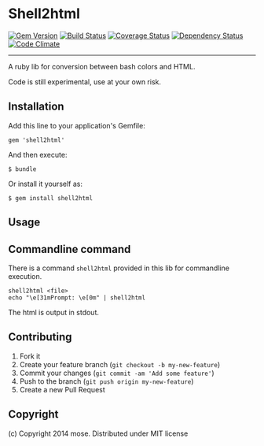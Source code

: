 Shell2html
===============

[![Gem Version](https://img.shields.io/gem/v/shell2html.svg)](http://rubygems.org/gems/shell2html)
[![Build Status](https://img.shields.io/travis/mose/shell2html.svg)](https://travis-ci.org/mose/shell2html)
[![Coverage Status](https://img.shields.io/coveralls/mose/shell2html.svg)](https://coveralls.io/r/mose/shell2html?branch=master)
[![Dependency Status](https://img.shields.io/gemnasium/mose/shell2html.svg)](https://gemnasium.com/mose/shell2html)
[![Code Climate](https://img.shields.io/codeclimate/github/mose/shell2html.svg)](https://codeclimate.com/github/mose/shell2html)

----

A ruby lib for conversion between bash colors and HTML.

Code is still experimental, use at your own risk.

Installation
-------------------
Add this line to your application's Gemfile:

    gem 'shell2html'

And then execute:

    $ bundle

Or install it yourself as:

    $ gem install shell2html

Usage
-----------------

Commandline command
-------------------
There is a command `shell2html` provided in this lib for commandline execution.

    shell2html <file>
    echo "\e[31mPrompt: \e[0m" | shell2html

The html is output in stdout.

Contributing
-----------------
1. Fork it
2. Create your feature branch (`git checkout -b my-new-feature`)
3. Commit your changes (`git commit -am 'Add some feature'`)
4. Push to the branch (`git push origin my-new-feature`)
5. Create a new Pull Request

Copyright
----------------
(c) Copyright 2014 mose. Distributed under MIT license
